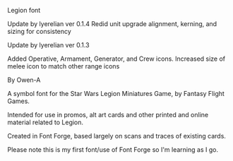 Legion font 

Update by lyerelian ver 0.1.4
Redid unit upgrade alignment, kerning, and sizing for consistency

Update by lyerelian ver 0.1.3

Added Operative, Armament, Generator, and Crew icons.  Increased size of melee icon to match other range icons




By Owen-A

A symbol font for the Star Wars Legion Miniatures Game, by Fantasy Flight Games. 

Intended for use in promos, alt art cards and other printed and online material related to Legion. 

Created in Font Forge, based largely on scans and traces of existing cards. 

Please note this is my first font/use of Font Forge so I'm learning as I go. 

